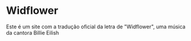 # Widflower
Este é um site com a tradução oficial da letra de "Widflower", uma música da cantora Billie Eilish
